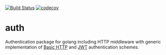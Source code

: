 [![Build Status](https://travis-ci.org/gocontrib/auth.svg?branch=master)](https://travis-ci.org/gocontrib/auth)
[![codecov](https://codecov.io/gh/gocontrib/auth/branch/master/graph/badge.svg)](https://codecov.io/gh/gocontrib/auth)
# auth

Authentication package for golang including HTTP middleware with generic implementation of [Basic HTTP](http://en.wikipedia.org/wiki/Basic_access_authentication)
and [JWT](http://jwt.io/) authentication schemes.
